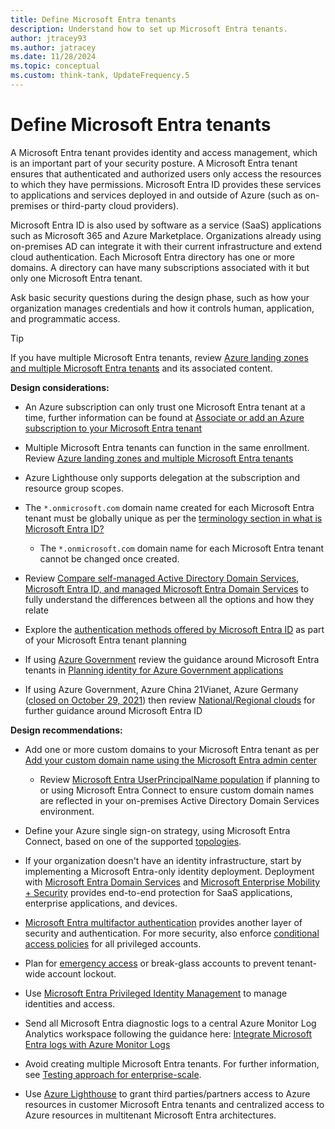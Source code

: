 ```yaml
---
title: Define Microsoft Entra tenants
description: Understand how to set up Microsoft Entra tenants.
author: jtracey93
ms.author: jatracey
ms.date: 11/28/2024
ms.topic: conceptual
ms.custom: think-tank, UpdateFrequency.5
---
```


# Define Microsoft Entra tenants

A Microsoft Entra tenant provides identity and access management, which is an important part of your security posture. A Microsoft Entra tenant ensures that authenticated and authorized users only access the resources to which they have permissions. Microsoft Entra ID provides these services to applications and services deployed in and outside of Azure (such as on-premises or third-party cloud providers).

Microsoft Entra ID is also used by software as a service (SaaS) applications such as Microsoft 365 and Azure Marketplace. Organizations already using on-premises AD can integrate it with their current infrastructure and extend cloud authentication. Each Microsoft Entra directory has one or more domains. A directory can have many subscriptions associated with it but only one Microsoft Entra tenant.

Ask basic security questions during the design phase, such as how your organization manages credentials and how it controls human, application, and programmatic access.

>[!TIP]
> If you have multiple Microsoft Entra tenants, review [Azure landing zones and multiple Microsoft Entra tenants](multi-tenant/overview.md) and its associated content.

**Design considerations:**

- An Azure subscription can only trust one Microsoft Entra tenant at a time, further information can be found at [Associate or add an Azure subscription to your Microsoft Entra tenant](/azure/active-directory/fundamentals/active-directory-how-subscriptions-associated-directory)

- Multiple Microsoft Entra tenants can function in the same enrollment. Review [Azure landing zones and multiple Microsoft Entra tenants](/azure/cloud-adoption-framework/ready/landing-zone/design-area/multi-tenant/overview)

- Azure Lighthouse only supports delegation at the subscription and resource group scopes.

- The `*.onmicrosoft.com` domain name created for each Microsoft Entra tenant must be globally unique as per the [terminology section in what is Microsoft Entra ID?](/azure/active-directory/fundamentals/active-directory-whatis#terminology)
  
  - The `*.onmicrosoft.com` domain name for each Microsoft Entra tenant cannot be changed once created.

- Review [Compare self-managed Active Directory Domain Services, Microsoft Entra ID, and managed Microsoft Entra Domain Services](/azure/active-directory-domain-services/compare-identity-solutions) to fully understand the differences between all the options and how they relate

- Explore the [authentication methods offered by Microsoft Entra ID](/azure/active-directory/hybrid/choose-ad-authn) as part of your Microsoft Entra tenant planning

- If using [Azure Government](/azure/azure-government/documentation-government-welcome) review the guidance around Microsoft Entra tenants in [Planning identity for Azure Government applications](/azure/azure-government/documentation-government-plan-identity)

- If using Azure Government, Azure China 21Vianet, Azure Germany ([closed on October 29, 2021](https://www.microsoft.com/cloud-platform/germany-cloud-regions)) then review [National/Regional clouds](/azure/active-directory/develop/authentication-national-cloud) for further guidance around Microsoft Entra ID

**Design recommendations:**

- Add one or more custom domains to your Microsoft Entra tenant as per [Add your custom domain name using the Microsoft Entra admin center](/azure/active-directory/fundamentals/add-custom-domain)

  - Review [Microsoft Entra UserPrincipalName population](/azure/active-directory/hybrid/plan-connect-userprincipalname) if planning to or using Microsoft Entra Connect to ensure custom domain names are reflected in your on-premises Active Directory Domain Services environment.

- Define your Azure single sign-on strategy, using Microsoft Entra Connect, based on one of the supported [topologies](/azure/active-directory/hybrid/plan-connect-topologies).

- If your organization doesn't have an identity infrastructure, start by implementing a Microsoft Entra-only identity deployment. Deployment with [Microsoft Entra Domain Services](/azure/active-directory-domain-services) and [Microsoft Enterprise Mobility + Security](/mem/intune/fundamentals/what-is-intune) provides end-to-end protection for SaaS applications, enterprise applications, and devices.

- [Microsoft Entra multifactor authentication](/azure/active-directory/authentication/concept-mfa-howitworks) provides another layer of security and authentication. For more security, also enforce [conditional access policies](/azure/active-directory/conditional-access/overview) for all privileged accounts.

- Plan for [emergency access](/azure/active-directory/users-groups-roles/directory-emergency-access) or break-glass accounts to prevent tenant-wide account lockout.

- Use [Microsoft Entra Privileged Identity Management](/azure/active-directory/privileged-identity-management/pim-configure) to manage identities and access.

- Send all Microsoft Entra diagnostic logs to a central Azure Monitor Log Analytics workspace following the guidance here: [Integrate Microsoft Entra logs with Azure Monitor Logs](/azure/active-directory/reports-monitoring/howto-integrate-activity-logs-with-log-analytics)

- Avoid creating multiple Microsoft Entra tenants. For further information, see [Testing approach for enterprise-scale](../../enterprise-scale/testing-approach.md).

- Use [Azure Lighthouse](/azure/lighthouse/overview) to grant third parties/partners access to Azure resources in customer Microsoft Entra tenants and centralized access to Azure resources in multitenant Microsoft Entra architectures.
